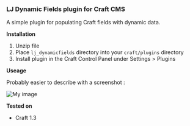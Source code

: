 ### LJ Dynamic Fields plugin for Craft CMS

A simple plugin for populating Craft fields with dynamic data.

**Installation**

1. Unzip file 
2. Place `lj_dynamicfields` directory into your `craft/plugins` directory
3. Install plugin in the Craft Control Panel under Settings > Plugins

**Useage**

Probably easier to describe with a screenshot :

![My image](https://raw.github.com/lewisjenkins/craft-lj-dynamicfields/master/screenshot.png)



**Tested on**

+ Craft 1.3
